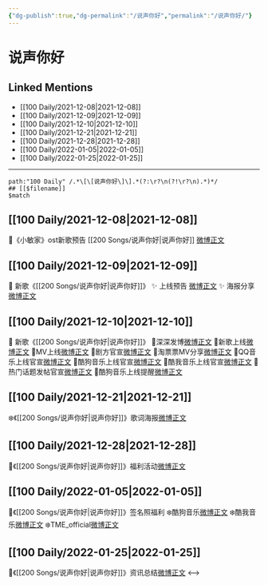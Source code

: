 ```yaml
---
{"dg-publish":true,"dg-permalink":"/说声你好","permalink":"/说声你好/"}
---
```


# 说声你好

## Linked Mentions
- [[100 Daily/2021-12-08\|2021-12-08]]
- [[100 Daily/2021-12-09\|2021-12-09]]
- [[100 Daily/2021-12-10\|2021-12-10]]
- [[100 Daily/2021-12-21\|2021-12-21]]
- [[100 Daily/2021-12-28\|2021-12-28]]
- [[100 Daily/2022-01-05\|2022-01-05]]
- [[100 Daily/2022-01-25\|2022-01-25]]


---

```expander
path:"100 Daily" /.*\[\[说声你好\]\].*(?:\r?\n(?!\r?\n).*)*/
## [[$filename]]
$match
```
## [[100 Daily/2021-12-08\|2021-12-08]]
🌟《小敏家》ost新歌预告 [[200 Songs/说声你好\|说声你好]] [微博正文](https://m.weibo.cn/6466290670/4712076792562399)
## [[100 Daily/2021-12-09\|2021-12-09]]
💫 新歌《[[200 Songs/说声你好\|说声你好]]》
✨ 上线预告 [微博正文](https://m.weibo.cn/6466290670/4712438224390283)
✨ 海报分享 [微博正文](https://m.weibo.cn/6466290670/4712623147584159)
## [[100 Daily/2021-12-10\|2021-12-10]]
🌟 新歌《[[200 Songs/说声你好\|说声你好]]》
💫深深发博[微博正文](https://m.weibo.cn/6466290670/4712800636895960)
💫新歌上线[微博正文](https://m.weibo.cn/6466290670/4712649784559603)
💫MV上线[微博正文](https://m.weibo.cn/6466290670/4712804513483693)
💫剧方官宣[微博正文](https://m.weibo.cn/6466290670/4712664439456361)
💫淘票票MV分享[微博正文](https://m.weibo.cn/6466290670/4712819540362951)
💫QQ音乐上线官宣[微博正文](https://m.weibo.cn/6466290670/4712652658180614)
💫酷狗音乐上线官宣[微博正文](https://m.weibo.cn/6466290670/4712653023085833)
💫酷我音乐上线官宣[微博正文](https://m.weibo.cn/6466290670/4712653354696809)
💫热门话题发帖官宣[微博正文](https://m.weibo.cn/6466290670/4712815702837556)
💫酷狗音乐上线提醒[微博正文](https://m.weibo.cn/6466290670/4712647720698653)
## [[100 Daily/2021-12-21\|2021-12-21]]
❄️《[[200 Songs/说声你好\|说声你好]]》歌词海报[微博正文](https://m.weibo.cn/6466290670/4716948698435454)
## [[100 Daily/2021-12-28\|2021-12-28]]
💫《[[200 Songs/说声你好\|说声你好]]》福利活动[微博正文](https://m.weibo.cn/6466290670/4719485602499432)
## [[100 Daily/2022-01-05\|2022-01-05]]
🌟《[[200 Songs/说声你好\|说声你好]]》签名照福利
❄️酷狗音乐[微博正文](https://m.weibo.cn/6466290670/4722234562185382)
❄️酷我音乐[微博正文](https://m.weibo.cn/6466290670/4722245492539505)
❄️TME_official[微博正文](https://m.weibo.cn/6466290670/4722316577079721)
## [[100 Daily/2022-01-25\|2022-01-25]]
🌟《[[200 Songs/说声你好\|说声你好]]》资讯总结[微博正文](https://m.weibo.cn/6466290670/4729649416372608)
<-->